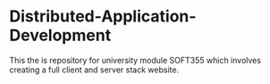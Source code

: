 # Distributed-Application-Development
This the is repository for university module SOFT355 which involves creating a full client and server stack website.
